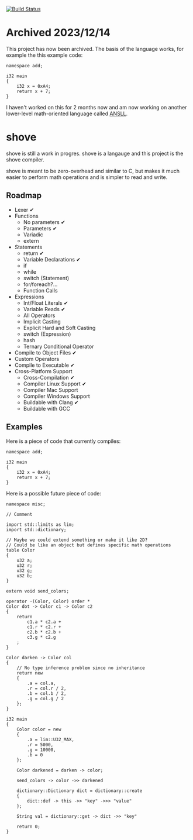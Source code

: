 [![Build Status](https://github.com/penguin-teal/shove/actions/workflows/Build.yml/badge.svg)](https://github.com/penguin-teal/shove/actions/workflows/Build.yml)

# Archived 2023/12/14

This project has now been archived. The basis of the language works, for example the
this example code:

```shove
namespace add;

i32 main
{
    i32 x = 0xA4;
    return x + 7;
}
```

I haven't worked on this for 2 months now and am now working on another
lower-level math-oriented language called
[ANSLL](https://github.com/penguin-teal/ANSLL).

# shove

shove is still a work in progres. shove is a langauge and this project is the
shove compiler.

shove is meant to be zero-overhead and similar to C, but makes it much easier
to perform math operations and is simpler to read and write.

## Roadmap

- Lexer ✔
- Functions
    * No parameters ✔
    * Parameters ✔
    * Variadic
    * extern
- Statements 
    * return ✔
    * Variable Declarations ✔
    * if
    * while
    * switch (Statement)
    * for/foreach?...
    * Function Calls
- Expressions
    * Int/Float Literals ✔
    * Variable Reads ✔
    * All Operators
    * Implicit Casting
    * Explicit Hard and Soft Casting
    * switch (Expression)
    * hash
    * Ternary Conditional Operator
- Compile to Object Files ✔
- Custom Operators
- Compile to Executable ✔
- Cross-Platform Support
    * Cross-Compilation ✔
    * Compiler Linux Support ✔
    * Compiler Mac Support
    * Compiler Windows Support
    * Buildable with Clang ✔
    * Buildable with GCC


## Examples

Here is a piece of code that currently compiles:
```shove
namespace add;

i32 main
{
    i32 x = 0xA4;
    return x + 7;
}
```

Here is a possible future piece of code:
```shove
namespace misc;

// Comment

import std::limits as lim;
import std::dictionary;

// Maybe we could extend something or make it like 2D?
// Could be like an object but defines specific math operations
table Color
{
    u32 a;
    u32 r;
    u32 g;
    u32 b;
}

extern void send_colors;

operator ·(Color, Color) order *
Color dot -> Color c1 -> Color c2
{
    return
        c1.a * c2.a +
        c1.r * c2.r +
        c2.b * c2.b +
        c3.g * c2.g
    ;
}

Color darken -> Color col
{
    // No type inference problem since no inheritance
    return new
    {
        .a = col.a,
        .r = col.r / 2,
        .b = col.b / 2,
        .g = col.g / 2
    };
}

i32 main
{
    Color color = new
    {
        .a = lim::U32_MAX,
        .r = 5000,
        .g = 10000,
        .b = 0
    };

    Color darkened = darken -> color;

    send_colors -> color ->> darkened

    dictionary::Dictionary dict = dictionary::create
    {
        dict::def -> this ->> "key" ->>> "value"
    };

    String val = dictionary::get -> dict ->> "key"

    return 0;
}
```

